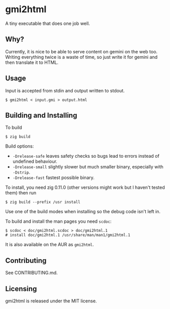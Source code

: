 # gmi2html

A tiny executable that does one job well.

## Why?

Currently, it is nice to be able to serve content on gemini on the web too. Writing everything twice is a waste of time, so just write it for gemini and then translate it to HTML.

## Usage

Input is accepted from stdin and output written to stdout.

```
$ gmi2html < input.gmi > output.html
```

## Building and Installing

To build

```
$ zig build
```

Build options:
- `-Drelease-safe` leaves safety checks so bugs lead to errors instead of undefined behaviour.
- `-Drelease-small` slightly slower but much smaller binary, especially with `-Dstrip`.
- `-Drelease-fast` fastest possible binary.

To install, you need zig 0.11.0 (other versions might work but I haven't tested them) then run

```
$ zig build --prefix /usr install
```

Use one of the build modes when installing so the debug code isn't left in.

To build and install the man pages you need `scdoc`:

```
$ scdoc < doc/gmi2html.scdoc > doc/gmi2html.1
# install doc/gmi2html.1 /usr/share/man/man1/gmi2html.1
```

It is also available on the AUR as `gmi2html`.

## Contributing

See CONTRIBUTING.md.

## Licensing

gmi2html is released under the MIT license.
